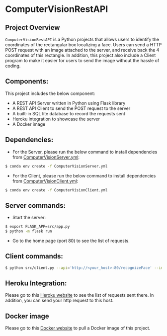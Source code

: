 # ComputerVisionRestAPI

## Project Overview
`ComputerVisionRestAPI` is a Python projects that allows users to identify the coordinates of the rectangular box localizing a face. Users can send a HTTP POST request with an image attached to the server, and receive back the 4 coordinates of this rectangle. In addition, this project also include a Client program to make it easier for users to send the image without the hassle of coding.

## Components:

This project includes the below component:
- A REST API Server written in Python using Flask library
- A REST API Client to send the POST request to the server
- A built-in SQL lite database to record the requests sent
- Heroku integration to showcase the server
- A Docker image

## Dependencies:

- For the Server, please run the below command to install dependencies from [ComputerVisionServer.yml](ComputerVisionServer.yml):
```bash
$ conda env create -f ComputerVisionServer.yml
```

- For the Client, please run the below command to install dependencies from [ComputerVisionClient.yml](ComputerVisionClient.yml):
```bash
$ conda env create -f ComputerVisionClient.yml
```

## Server commands:

- Start the server:
```bash
$ export FLASK_APP=src/app.py
$ python -m flask run
```

- Go to the home page (port 80) to see the list of requests.

## Client commands:

```bash
$ python src/client.py --api='http://<your_host>:80/recognizeFace' --img_path=<your_path_to_image>
```

## Heroku Integration:

Please go to this [Heroku website](https://cv-face-recognition.herokuapp.com/) to see the list of requests sent there. In addition, you can send your http request to this host.

## Docker image

Please go to this [Docker website](https://hub.docker.com/r/tdkhanhvu/cv-face-recognition) to pull a Docker image of this project.
